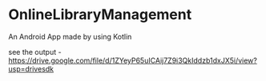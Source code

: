 # OnlineLibraryManagement
An Android App made by using Kotlin

see the output - https://drive.google.com/file/d/1ZYeyP65uICAij7Z9i3QkIddzb1dxJX5i/view?usp=drivesdk
